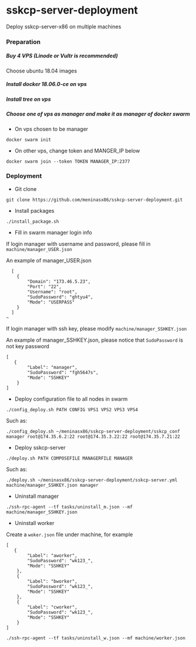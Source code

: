 # sskcp-server-deployment

Deploy sskcp-server-x86 on multiple machines

### Preparation 

##### Buy 4 VPS (Linode or Vultr is recommended)

Choose ubuntu 18.04 images 

##### Install docker 18.06.0-ce on vps

##### Install tree on vps

##### Choose one of vps as manager and make it as manager of docker swarm

* On vps chosen to be manager
```
docker swarm init
```
* On other vps, change token and MANGER_IP below

```
docker swarm join --token TOKEN MANAGER_IP:2377 

```
### Deployment

* Git clone

```
git clone https://github.com/meninasx86/sskcp-server-deployment.git
```


* Install packages

```
./install_package.sh

```

* Fill in swarm manager login info 

If login manager with username and password, please fill in `machine/manager_USER.json`

An example of manager_USER.json

```
  [
    {
        "Domain": "173.46.5.23",
        "Port": "22",
        "Username": "root",
        "SudoPassword": "ghtyu4",
        "Mode": "USERPASS"
    }
  ]
~    
```
If login manager with ssh key, please modify `machine/manager_SSHKEY.json`

An example of manager_SSHKEY.json, please notice that `SudoPassword` is not key password 

```
[
   {
        "Label": "manager",
        "SudoPassword": "fgh5647s",
        "Mode": "SSHKEY"
    }
] 

```  


* Deploy configuration file to all nodes  in swarm

```
./config_deploy.sh PATH CONFIG VPS1 VPS2 VPS3 VPS4 
```
Such as:

```
./config_deploy.sh ~/meninasx86/sskcp-server-deployment/sskcp_conf manager root@174.35.6.2:22 root@174.35.3.22:22 root@174.35.7.21:22

```

* Deploy sskcp-server

```
./deploy.sh PATH COMPOSEFILE MANAGERFILE MANAGER
```
Such as:

```
./deploy.sh ~/meninasx86/sskcp-server-deployment/sskcp-server.yml machine/manager_SSHKEY.json manager
```

* Uninstall manager

```
./ssh-rpc-agent --tf tasks/uninstall_m.json --mf machine/manager_SSHKEY.json

```

* Uninstall worker

Create a `woker.json` file under machine, for example

```
[
   {
        "Label": "aworker",
        "SudoPassword": "wk123_",
        "Mode": "SSHKEY"
    },
    {
        "Label": "bworker",
        "SudoPassword": "wk123_",
        "Mode": "SSHKEY"
    },
    {
        "Label": "cworker",
        "SudoPassword": "wk123_",
        "Mode": "SSHKEY"
    }
]

```

```
./ssh-rpc-agent --tf tasks/uninstall_w.json --mf machine/worker.json

```



